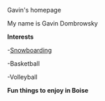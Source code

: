 
Gavin's homepage

My name is Gavin Dombrowsky

**Interests**

-[Snowboarding](https://bogusbasin.org)

-Basketball

-Volleyball

**Fun things to enjoy in Boise**
